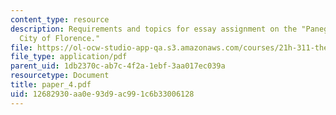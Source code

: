 ```yaml
---
content_type: resource
description: Requirements and topics for essay assignment on the "Panegyric to the
  City of Florence."
file: https://ol-ocw-studio-app-qa.s3.amazonaws.com/courses/21h-311-the-renaissance-1300-1600-fall-2004/12682930aa0e93d9ac991c6b33006128_paper_4.pdf
file_type: application/pdf
parent_uid: 1db2370c-ab7c-4f2a-1ebf-3aa017ec039a
resourcetype: Document
title: paper_4.pdf
uid: 12682930-aa0e-93d9-ac99-1c6b33006128
---
```

